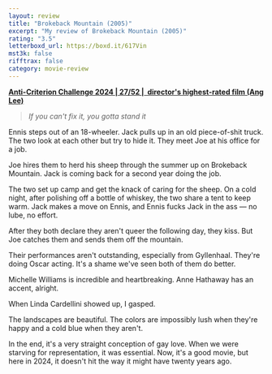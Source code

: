 ```yaml
---
layout: review
title: "Brokeback Mountain (2005)"
excerpt: "My review of Brokeback Mountain (2005)"
rating: "3.5"
letterboxd_url: https://boxd.it/617Vin
mst3k: false
rifftrax: false
category: movie-review
---
```


<b><a href="https://boxd.it/qBmUY/detail">Anti-Criterion Challenge 2024 | 27/52 |  director's highest-rated film (Ang Lee)</a></b>

<blockquote><i>If you can't fix it, you gotta stand it</i></blockquote>Ennis steps out of an 18-wheeler. Jack pulls up in an old piece-of-shit truck. The two look at each other but try to hide it. They meet Joe at his office for a job.

Joe hires them to herd his sheep through the summer up on Brokeback Mountain. Jack is coming back for a second year doing the job.

The two set up camp and get the knack of caring for the sheep. On a cold night, after polishing off a bottle of whiskey, the two share a tent to keep warm. Jack makes a move on Ennis, and Ennis fucks Jack in the ass — no lube, no effort.

After they both declare they aren't queer the following day, they kiss. But Joe catches them and sends them off the mountain.

Their performances aren't outstanding, especially from Gyllenhaal. They're doing Oscar acting. It's a shame we've seen both of them do better.

Michelle Williams is incredible and heartbreaking. Anne Hathaway has an accent, alright.

When Linda Cardellini showed up, I gasped.

The landscapes are beautiful. The colors are impossibly lush when they're happy and a cold blue when they aren't.

In the end, it's a very straight conception of gay love. When we were starving for representation, it was essential. Now, it's a good movie, but here in 2024, it doesn't hit the way it might have twenty years ago.

<blockquote></blockquote>
